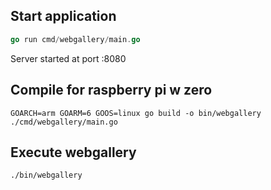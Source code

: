 ## Start application

```go
go run cmd/webgallery/main.go
```

Server started at port :8080

## Compile for raspberry pi w zero 

```
GOARCH=arm GOARM=6 GOOS=linux go build -o bin/webgallery ./cmd/webgallery/main.go
```

## Execute webgallery 
```
./bin/webgallery
```